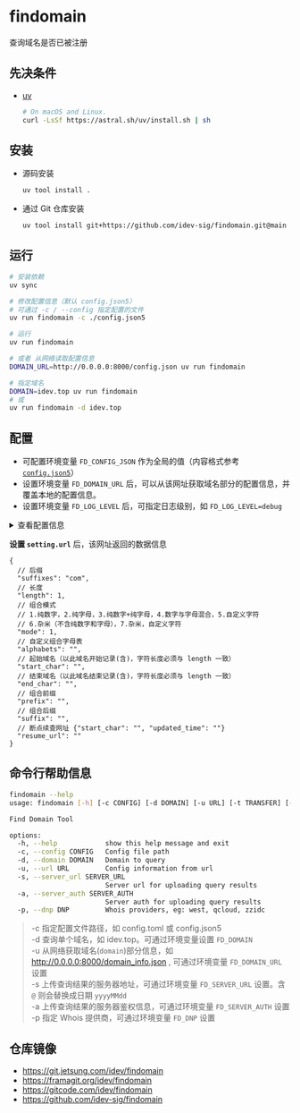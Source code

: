 # findomain

查询域名是否已被注册

## 先决条件
- [uv](https://github.com/astral-sh/uv)
  ```bash
  # On macOS and Linux.
  curl -LsSf https://astral.sh/uv/install.sh | sh
  ```

## 安装
- 源码安装
  ```bash
  uv tool install .
  ```

- 通过 Git 仓库安装
  ```bash
  uv tool install git+https://github.com/idev-sig/findomain.git@main
  ```

## 运行

```bash
# 安装依赖
uv sync

# 修改配置信息（默认 config.json5）
# 可通过 -c / --config 指定配置的文件
uv run findomain -c ./config.json5

# 运行
uv run findomain

# 或者 从网络读取配置信息
DOMAIN_URL=http://0.0.0.0:8000/config.json uv run findomain

# 指定域名
DOMAIN=idev.top uv run findomain
# 或
uv run findomain -d idev.top
```

## 配置

- 可配置环境变量 `FD_CONFIG_JSON` 作为全局的值（内容格式参考 [`config.json5`](config.json5)）
- 设置环境变量 `FD_DOMAIN_URL` 后，可以从该网址获取域名部分的配置信息，并覆盖本地的配置信息。
- 设置环境变量 `FD_LOG_LEVEL` 后，可指定日志级别，如 `FD_LOG_LEVEL=debug`

<details>
<summary>查看配置信息</summary>

- [config.toml](config.toml)
- [config.json5](config.json5)

```json5
{
  // 设置
  "setting": {
    // 域名信息获取网址，断点查询使用，即 domain 项
    "url": "",
    // 查询结果上传到指定服务器
    // 比如 https://github.com/dutchcoders/transfer.sh 搭建的站点
    // 参数中带有 @，则会被替换成日期
    "server_url": "",
    // 上传到指定服务器的鉴权信息
    // eg: username:password
    "server_auth": "",
    // 本次查询域名列表保存文件名
    "domain_file": "domains.log",
    // 最大查询次数
    "max_retries": 3,
    // 日志级别
    // CRITICAL = 50
    // FATAL = CRITICAL
    // ERROR = 40
    // WARNING = 30
    // WARN = WARNING
    // INFO = 20
    // DEBUG = 10
    // NOTSET = 0
    "log_level": "DEBUG",
    // 日志目录
    "log_dir": "logs",
    // 日志文件名
    "log_file": "runtime.log",
    // 结果文件名
    "result_file": "result.csv"
  },
  // 域名
  "domain": {
    // 后缀
    "suffixes": "com",
    // 长度
    "length": 1,
    // 组合模式
    // 1.纯数字，2.纯字母，3.纯数字+纯字母，4.数字与字母混合，5.自定义字符
    // 6.杂米（不含纯数字和字母），7.杂米，自定义字符
    "mode": 1,
    // 自定义组合字母表
    "alphabets": "",
    // 起始域名（以此域名开始记录(含)，字符长度必须与 length 一致）
    "start_char": "",
    // 结束域名（以此域名结束记录(含)，字符长度必须与 length 一致）
    "end_char": "",
    // 组合前缀
    "prefix": "",
    // 组合后缀
    "suffix": "",
    // 断点续查网址 {"start_char": "", "updated_time": ""}
    "resume_url": ""
  },
  // Whois
  "whois": {
    // 使用代理（功能未实现）
    "proxy": false,
    // 默认 Whois 提供商
    // west.西部数码(带注册时间),qcloud.腾讯云,zzidc.景安
    // 比如: west,qcloud,zzidc
    "dnp": ""
  },
  // 通知
  "notify": {
    // 提供者，逗号分隔。如 feishu,dingtalk
    "providers": "",
    // 钉钉
    "dingtalk": {
      // 钉钉 access_token
      "token": "",
      // 钉钉 Secret
      "secret": ""
    },
    // 飞书
    "feishu": {
      // 飞书 Token
      "token": "",
      // 飞书 Secret
      "secret": ""
    },
    // Lark
    "lark": {
      // Lark Token
      "token": "",
      // Lark Secret
      "secret": ""
    }
  }
}
```

</details>

**设置 `setting.url`** 后，该网址返回的数据信息

```json5
{
  // 后缀
  "suffixes": "com",
  // 长度
  "length": 1,
  // 组合模式
  // 1.纯数字，2.纯字母，3.纯数字+纯字母，4.数字与字母混合，5.自定义字符
  // 6.杂米（不含纯数字和字母），7.杂米，自定义字符
  "mode": 1,
  // 自定义组合字母表
  "alphabets": "",
  // 起始域名（以此域名开始记录(含)，字符长度必须与 length 一致）
  "start_char": "",
  // 结束域名（以此域名结束记录(含)，字符长度必须与 length 一致）
  "end_char": "",
  // 组合前缀
  "prefix": "",
  // 组合后缀
  "suffix": "",
  // 断点续查网址 {"start_char": "", "updated_time": ""}
  "resume_url": ""
}
```

## 命令行帮助信息
```bash
findomain --help
usage: findomain [-h] [-c CONFIG] [-d DOMAIN] [-u URL] [-t TRANSFER] [-p DNP]

Find Domain Tool

options:
  -h, --help            show this help message and exit
  -c, --config CONFIG   Config file path
  -d, --domain DOMAIN   Domain to query
  -u, --url URL         Config information from url
  -s, --server_url SERVER_URL
                        Server url for uploading query results
  -a, --server_auth SERVER_AUTH
                        Server auth for uploading query results
  -p, --dnp DNP         Whois providers, eg: west, qcloud, zzidc
```
> -c 指定配置文件路径，如 config.toml 或 config.json5   
> -d 查询单个域名，如 idev.top。可通过环境变量设置 `FD_DOMAIN`   
> -u 从网络获取域名(`domain`)部分信息，如 http://0.0.0.0:8000/domain_info.json , 可通过环境变量 `FD_DOMAIN_URL` 设置   
> -s 上传查询结果的服务器地址，可通过环境变量 `FD_SERVER_URL` 设置。含 `@` 则会替换成日期 `yyyyMMdd`   
> -a 上传查询结果的服务器鉴权信息，可通过环境变量 `FD_SERVER_AUTH` 设置   
> -p 指定 Whois 提供商，可通过环境变量 `FD_DNP` 设置   

## 仓库镜像

- https://git.jetsung.com/idev/findomain
- https://framagit.org/idev/findomain
- https://gitcode.com/idev/findomain
- https://github.com/idev-sig/findomain
